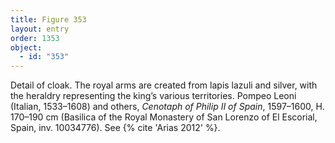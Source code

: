 ```yaml
---
title: Figure 353
layout: entry
order: 1353
object:
  - id: "353"
---
```


Detail of cloak. The royal arms are created from lapis lazuli and silver, with the heraldry representing the king’s various territories. Pompeo Leoni (Italian, 1533–1608) and others, *Cenotaph of Philip II of Spain*, 1597–1600, H. 170–190 cm (Basilica of the Royal Monastery of San Lorenzo of El Escorial, Spain, inv. 10034776). See {% cite 'Arias 2012' %}.
